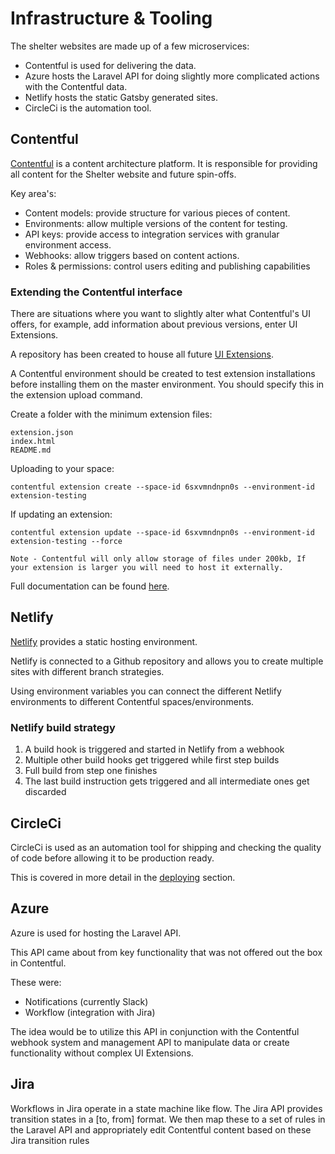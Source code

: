 # Infrastructure & Tooling

The shelter websites are made up of a few microservices:

- Contentful is used for delivering the data.
- Azure hosts the Laravel API for doing slightly more complicated actions with the Contentful data.
- Netlify hosts the static Gatsby generated sites.
- CircleCi is the automation tool.

## Contentful

[Contentful](app.contentful.com) is a content architecture platform. It is responsible for providing all content for the Shelter website and future spin-offs.

Key area's:

- Content models: provide structure for various pieces of content.
- Environments: allow multiple versions of the content for testing.
- API keys: provide access to integration services with granular environment access.
- Webhooks: allow triggers based on content actions.
- Roles & permissions: control users editing and publishing capabilities

### Extending the Contentful interface

There are situations where you want to slightly alter what Contentful's UI offers, for example, add information about previous versions, enter UI Extensions.

A repository has been created to house all future [UI Extensions](https://github.com/Shelter-England/contentful-extentions).

A Contentful environment should be created to test extension installations before installing them on the master environment. You should specify this in the extension upload command.

Create a folder with the minimum extension files:

    extension.json
    index.html
    README.md

Uploading to your space:

`contentful extension create --space-id 6sxvmndnpn0s --environment-id extension-testing`

If updating an extension:

`contentful extension update --space-id 6sxvmndnpn0s --environment-id extension-testing --force`

    Note - Contentful will only allow storage of files under 200kb, If your extension is larger you will need to host it externally.

Full documentation can be found [here](https://www.contentful.com/r/knowledgebase/ui-extensions-guide/).

## Netlify

[Netlify](app.netlify.com) provides a static hosting environment.

Netlify is connected to a Github repository and allows you to create multiple sites with different branch strategies.

Using environment variables you can connect the different Netlify environments to different Contentful spaces/environments.

### Netlify build strategy

1. A build hook is triggered and started in Netlify from a webhook
2. Multiple other build hooks get triggered while first step builds
3. Full build from step one finishes
4. The last build instruction gets triggered and all intermediate ones get discarded

## CircleCi

CircleCi is used as an automation tool for shipping and checking the quality of code before allowing it to be production ready.

This is covered in more detail in the [deploying](05-deploying.md#CircleCi) section.

## Azure

Azure is used for hosting the Laravel API.

This API came about from key functionality that was not offered out the box in Contentful.

These were:

- Notifications (currently Slack)
- Workflow (integration with Jira)

The idea would be to utilize this API in conjunction with the Contentful webhook system and management API to manipulate data or create functionality without complex UI Extensions.

## Jira

Workflows in Jira operate in a state machine like flow.
The Jira API provides transition states in a [to, from] format. We then map these to a set of rules in the Laravel API and appropriately edit Contentful content based on these Jira transition rules
